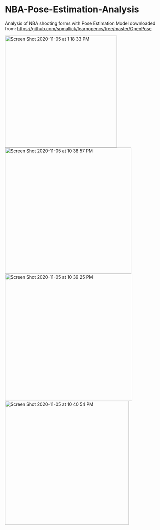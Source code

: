 # NBA-Pose-Estimation-Analysis

Analysis of NBA shooting forms with Pose Estimation 
Model downloaded from: https://github.com/spmallick/learnopencv/tree/master/OpenPose

<img width="358" alt="Screen Shot 2020-11-05 at 1 18 33 PM" src="https://user-images.githubusercontent.com/43652410/98323323-8d98a700-1fb7-11eb-91bd-06afc204d2ef.png"> <img width="404" alt="Screen Shot 2020-11-05 at 10 38 57 PM" src="https://user-images.githubusercontent.com/43652410/98323447-c9337100-1fb7-11eb-8428-f573e0ea1792.png"> <img width="407" alt="Screen Shot 2020-11-05 at 10 39 25 PM" src="https://user-images.githubusercontent.com/43652410/98323453-cc2e6180-1fb7-11eb-8557-f071dddb4a09.png">
<img width="396" alt="Screen Shot 2020-11-05 at 10 40 54 PM" src="https://user-images.githubusercontent.com/43652410/98323553-0a2b8580-1fb8-11eb-9301-01ef427f8f31.png">
